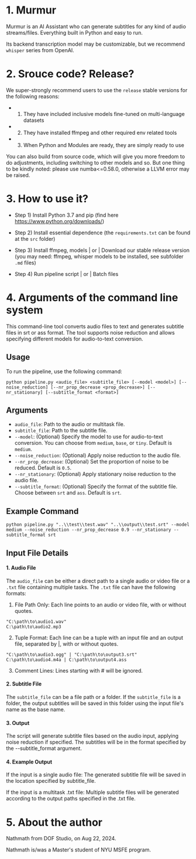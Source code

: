 # 1. Murmur
Murmur is an AI Assistant who can generate subtitles for any kind of audio streams/files. Everything built in Python and easy to run.

Its backend transcription model may be customizable, but we recommend `whisper` series from OpenAI.

# 2. Srouce code? Release?
We super-strongly recommend users to use the `release` stable versions for the following reasons:
* 1. They have included inclusive models fine-tuned on multi-language datasets
* 2. They have installed ffmpeg and other required env related tools
* 3. When Python and Modules are ready, they are simply ready to use
 
You can also build from source code, which will give you more freedom to do adjustments, including switching to other models and so. 
But one thing to be kindly noted: please use numba<=0.58.0, otherwise a LLVM error may be raised.

# 3. How to use it?
* Step 1) Install Python 3.7 and pip
(find here https://www.python.org/downloads/)

* Step 2) Install essential dependence
(the `requirements.txt` can be found at the `src` folder)

* Step 3) Install ffmpeg, models | or | Download our stable release version
(you may need: ffmpeg, whisper models to be installed, see subfolder `.md` files)

* Step 4) Run pipeline script | or | Batch files

# 4. Arguments of the command line system
This command-line tool converts audio files to text and generates subtitle files in srt or ass format. The tool supports noise reduction and allows specifying different models for audio-to-text conversion.

## Usage
To run the pipeline, use the following command:
```shell
python pipeline.py <audio_file> <subtitle_file> [--model <model>] [--noise_reduction] [--nr_prop_decrease <prop_decrease>] [--nr_stationary] [--subtitle_format <format>]
```

## Arguments
* `audio_file`: Path to the audio or multitask file.
* `subtitle_file`: Path to the subtitle file.
* `--model`: (Optional) Specify the model to use for audio-to-text conversion. You can choose from `medium`, `base`, or `tiny`. Default is `medium`.
* `--noise_reduction`: (Optional) Apply noise reduction to the audio file.
* `--nr_prop_decrease`: (Optional) Set the proportion of noise to be reduced. Default is `0.5`.
* `--nr_stationary`: (Optional) Apply stationary noise reduction to the audio file.
* `--subtitle_format`: (Optional) Specify the format of the subtitle file. Choose between `srt` and `ass`. Default is `srt`.

## Example Command
```shell
python pipeline.py "..\\test\\test.wav" "..\\output\\test.srt" --model medium --noise_reduction --nr_prop_decrease 0.9 --nr_stationary --subtitle_format srt
```

## Input File Details
#### 1. Audio File
The `audio_file` can be either a direct path to a single audio or video file or a `.txt` file containing multiple tasks. The `.txt` file can have the following formats:

1) File Path Only: Each line points to an audio or video file, with or without quotes.
```text
"C:\path\to\audio1.wav"
C:\path\to\audio2.mp3
```

2) Tuple Format: Each line can be a tuple with an input file and an output file, separated by |, with or without quotes.
```text
"C:\path\to\audio3.ogg" | "C:\path\to\output3.srt"
C:\path\to\audio4.m4a | C:\path\to\output4.ass
```

3) Comment Lines: Lines starting with # will be ignored.

#### 2. Subtitle File
The `subtitle_file` can be a file path or a folder.
If the `subtitle_file` is a folder, the output subtitles will be saved in this folder using the input file's name as the base name.

#### 3. Output
The script will generate subtitle files based on the audio input, applying noise reduction if specified. The subtitles will be in the format specified by the --subtitle_format argument.

#### 4. Example Output
If the input is a single audio file: The generated subtitle file will be saved in the location specified by subtitle_file.

If the input is a multitask .txt file: Multiple subtitle files will be generated according to the output paths specified in the .txt file.


# 5. About the author
Nathmath from DOF Studio, on Aug 22, 2024.

Nathmath is/was a Master's student of NYU MSFE program.

